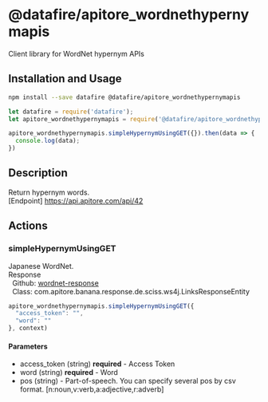 # @datafire/apitore_wordnethypernymapis

Client library for WordNet hypernym APIs

## Installation and Usage
```bash
npm install --save datafire @datafire/apitore_wordnethypernymapis
```

```js
let datafire = require('datafire');
let apitore_wordnethypernymapis = require('@datafire/apitore_wordnethypernymapis').create();

apitore_wordnethypernymapis.simpleHypernymUsingGET({}).then(data => {
  console.log(data);
})
```

## Description
Return hypernym words.<BR />[Endpoint] https://api.apitore.com/api/42

## Actions
### simpleHypernymUsingGET
Japanese WordNet.<BR />Response<BR />&nbsp; Github: <a href="https://github.com/keigohtr/apitore-response-parent/tree/master/wordnet-response">wordnet-response</a><BR />&nbsp; Class: com.apitore.banana.response.de.sciss.ws4j.LinksResponseEntity<BR />


```js
apitore_wordnethypernymapis.simpleHypernymUsingGET({
  "access_token": "",
  "word": ""
}, context)
```

#### Parameters
* access_token (string) **required** - Access Token
* word (string) **required** - Word
* pos (string) - Part-of-speech. You can specify several pos by csv format. [n:noun,v:verb,a:adjective,r:adverb]

